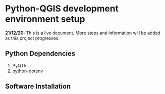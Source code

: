 # Python-QGIS development environment setup

**21/12/20:** This is a live document. More steps and information will be added as this project progresses.

## Python Dependencies
1. PyQT5
1. python-dotenv

## Software Installation

